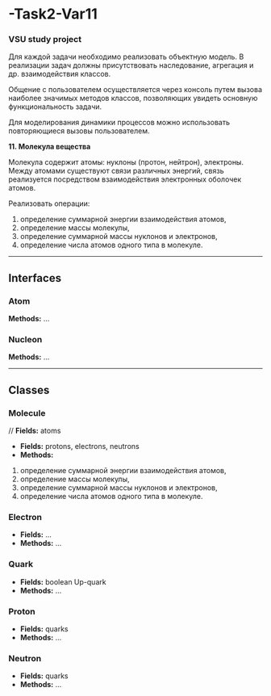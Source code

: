 # -Task2-Var11
### VSU study project

Для каждой задачи необходимо реализовать объектную модель. В реализации задач должны присутствовать наследование, агрегация и др. взаимодействия классов.

Общение с пользователем осуществляется через консоль путем вызова наиболее значимых методов классов, позволяющих увидеть основную функциональность задачи.

Для моделирования динамики процессов можно использовать повторяющиеся вызовы пользователем.

**11.	Молекула вещества**

Молекула содержит атомы: нуклоны (протон, нейтрон), электроны. Между атомами существуют связи различных энергий, связь реализуется посредством взаимодействия электронных оболочек атомов.

Реализовать операции: 

1. определение суммарной энергии взаимодействия атомов,
2. определение массы молекулы,
3. определение суммарной массы нуклонов и электронов,
4. определение числа атомов одного типа в молекуле.

***
## Interfaces

### Atom
**Methods:** ...

### Nucleon
**Methods:** ...

***
## Classes

### Molecule
// **Fields:** atoms
- **Fields:** protons, electrons, neutrons
- **Methods:** 
1. определение суммарной энергии взаимодействия атомов,
2. определение массы молекулы,
3. определение суммарной массы нуклонов и электронов,
4. определение числа атомов одного типа в молекуле.

### Electron
- **Fields:** ...
- **Methods:** ...

### Quark
- **Fields:** boolean Up-quark
- **Methods:** ...

### Proton
- **Fields:** quarks
- **Methods:** ...

### Neutron
- **Fields:** quarks
- **Methods:** ...
